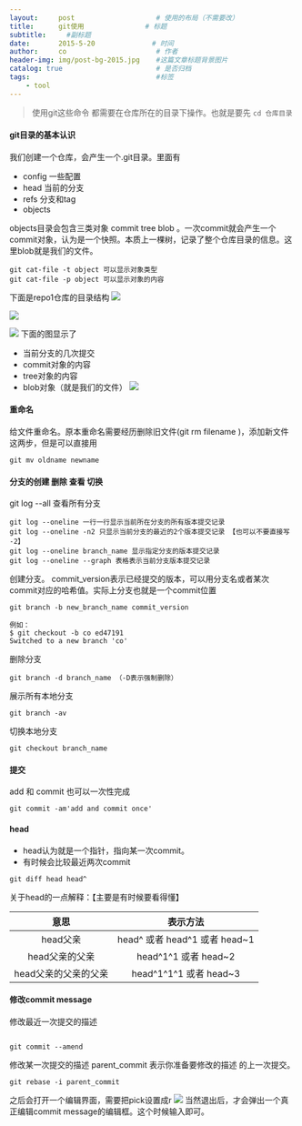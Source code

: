 ```yaml
---
layout:     post                    # 使用的布局（不需要改）
title:      git使用               # 标题 
subtitle:     #副标题
date:       2015-5-20              # 时间
author:     co                      # 作者
header-img: img/post-bg-2015.jpg    #这篇文章标题背景图片
catalog: true                       # 是否归档
tags:                               #标签
    - tool
---
```



> 使用git这些命令 都需要在仓库所在的目录下操作。也就是要先 `cd 仓库目录`

#### git目录的基本认识
我们创建一个仓库，会产生一个.git目录。里面有
- config 一些配置
- head  当前的分支
- refs  分支和tag
- objects 

objects目录会包含三类对象 commit tree blob 。一次commit就会产生一个commit对象，认为是一个快照。本质上一棵树，记录了整个仓库目录的信息。这里blob就是我们的文件。
```
git cat-file -t object 可以显示对象类型
git cat-file -p object 可以显示对象的内容 
```
下面是repo1仓库的目录结构
![](https://gitee.com/whatplane/resource/raw/master/img/xx_20190524175007.png)

![](https://gitee.com/whatplane/resource/raw/master/img/xx_20190524175323-min.png)

![](https://gitee.com/whatplane/resource/raw/master/img/xx_20190524180857.png)
下面的图显示了
- 当前分支的几次提交
- commit对象的内容
- tree对象的内容
- blob对象（就是我们的文件）
![](https://gitee.com/whatplane/resource/raw/master/img/xx_20190524181207-min.png)

#### 重命名
给文件重命名。原本重命名需要经历删除旧文件(git rm filename )，添加新文件这两步，但是可以直接用
```
git mv oldname newname
```

#### 分支的创建 删除 查看 切换
git log --all 查看所有分支
```
git log --oneline 一行一行显示当前所在分支的所有版本提交记录
git log --oneline -n2 只显示当前分支的最近的2个版本提交记录 【也可以不要直接写 -2】
git log --oneline branch_name 显示指定分支的版本提交记录
git log --oneline --graph 表格表示当前分支版本提交记录
```

创建分支。 commit_version表示已经提交的版本，可以用分支名或者某次commit对应的哈希值。实际上分支也就是一个commit位置
```
git branch -b new_branch_name commit_version 

例如：
$ git checkout -b co ed47191
Switched to a new branch 'co'

```

删除分支
```
git branch -d branch_name （-D表示强制删除）
```

展示所有本地分支
```
git branch -av
```
切换本地分支
```
git checkout branch_name
```

#### 提交
add 和 commit 也可以一次性完成
```
git commit -am'add and commit once'
```

#### head

- head认为就是一个指针，指向某一次commit。
- 有时候会比较最近两次commit
```
git diff head head^
```

关于head的一点解释：【主要是有时候要看得懂】

意思|表示方法
:-:|:-:
head父亲 |head^ 或者 head^1 或者 head~1|
head父亲的父亲| head^1^1 或者 head~2|
head父亲的父亲的父亲| head^1^1^1 或者 head~3|


#### 修改commit message

修改最近一次提交的描述
```

git commit --amend
```
修改某一次提交的描述 parent_commit 表示你准备要修改的描述 的上一次提交。
```
git rebase -i parent_commit
```
之后会打开一个编辑界面，需要把pick设置成r
![](https://gitee.com/whatplane/resource/raw/master/img/xx_20190524204303-min.png)
当然退出后，才会弹出一个真正编辑commit message的编辑框。这个时候输入即可。

